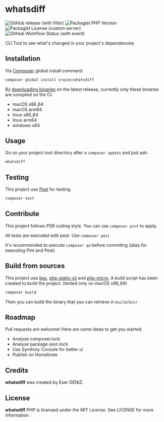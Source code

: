 # whatsdiff

![GitHub release (with filter)](https://img.shields.io/github/v/release/SRWieZ/whatsdiff)
![Packagist PHP Version](https://img.shields.io/packagist/dependency-v/SRWieZ/whatsdiff/php)
![Packagist License (custom server)](https://img.shields.io/packagist/l/SRWieZ/whatsdiff)
![GitHub Workflow Status (with event)](https://img.shields.io/github/actions/workflow/status/SRWieZ/whatsdiff/test.yml)


CLI Tool to see what's changed in your project's dependencies

## Installation


Via [Composer](https://getcomposer.org/) global install command
```bash
composer global install srwiez/whatsdiff
```

By [downloading binaries](https://github.com/SRWieZ/whatsdiff/releases/latest) on the latest release, currently only these binaries are compiled on the CI:
- macOS x86_64
- macOS arm64
- linux x86_64
- linux arm64
- windows x64

[//]: # (Coming soon to [Homebrew]&#40;https://brew.sh/&#41;)

[//]: # (Via [Homebrew]&#40;https://brew.sh/&#41; &#40;macOS & Linux&#41;)

[//]: # (```bash)

[//]: # (brew tap srwiez/homebrew-tap)

[//]: # (brew install whatsdiff)

[//]: # (```)

## Usage

Go on your project root directory after a `composer update` and just ask:
```bash
whatsdiff
```

## Testing
This project use [Pest](https://pestphp.com/) for testing.
```bash
composer test
```

## Contribute
This project follows PSR coding style. You can use `composer pint` to apply.

All tests are executed with pest. Use `composer pest`

It's recommended to execute `composer qa` before commiting (alias for executing Pint and Pest)

## Build from sources
This project use [box](https://github.com/box-project/box), [php-static-cli](https://github.com/crazywhalecc/static-php-cli) and [php-micro](https://github.com/dixyes/phpmicro).
A build script has been created to build the project. (tested only on macOS x86_64)

```bash
composer build
```
Then you can build the binary that you can retrieve in `build/bin/`

[//]: # (You can also build it from Github Workflow, or locally on MacOS using [act]&#40;https://github.com/nektos/act&#41;)

[//]: # (```bash)

[//]: # (act -j build-macos-binary -P macos-latest=-self-hosted)

[//]: # (act -j build-linux-binary)

[//]: # (act -j build-linux-arm-binary)

[//]: # (```)
## Roadmap
Pull requests are welcome! Here are some ideas to get you started:
- Analyse composer.lock
- Analyse package-json.lock
- Use Symfony Console for better ui
- Publish on Homebrew 

## Credits

**whatsdiff** was created by Eser DENIZ.

## License

**whatsdiff** PHP is licensed under the MIT License. See LICENSE for more information.